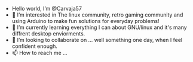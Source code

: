 - Hello world, I’m @Carvaja57
- 👀 I’m interested in The linux community, retro gaming community and using Arduino to make fun solutions for everyday problems!
- 🌱 I’m currently learning everything I can about GNU/linux and it's many diffrent desktop enviorments.
- 💞️ I’m looking to collaborate on ... well something one day, when I feel confident enough.
- 📫 How to reach me ...

<!---
Carvaja57/Carvaja57 is a ✨ special ✨ repository because its `README.md` (this file) appears on your GitHub profile.
You can click the Preview link to take a look at your changes.
--->
